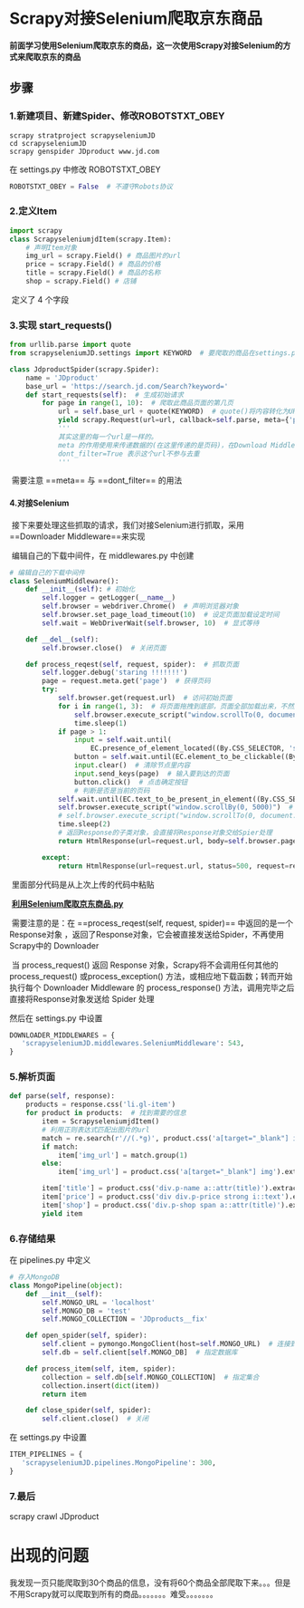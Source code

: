 

# Scrapy对接Selenium爬取京东商品

**前面学习使用Selenium爬取京东的商品，这一次使用Scrapy对接Selenium的方式来爬取京东的商品**

## 步骤

### 1.新建项目、新建Spider、修改ROBOTSTXT_OBEY

```
scrapy stratproject scrapyseleniumJD
cd scrapyseleniumJD
scrapy genspider JDproduct www.jd.com
```

在 settings.py 中修改 ROBOTSTXT_OBEY

```python
ROBOTSTXT_OBEY = False  # 不遵守Robots协议
```



### 2.定义Item 

```python
import scrapy
class ScrapyseleniumjdItem(scrapy.Item):
    # 声明Item对象
    img_url = scrapy.Field() # 商品图片的url
    price = scrapy.Field() # 商品的价格
    title = scrapy.Field() # 商品的名称
    shop = scrapy.Field() # 店铺
```

​	定义了 4 个字段



### 3.实现 start_requests()

```python
from urllib.parse import quote
from scrapyseleniumJD.settings import KEYWORD  # 要爬取的商品在settings.py定义，表示要爬取的商品

class JdproductSpider(scrapy.Spider):
    name = 'JDproduct'
    base_url = 'https://search.jd.com/Search?keyword='
    def start_requests(self):  # 生成初始请求
        for page in range(1, 10):  # 爬取此商品页面的第几页
            url = self.base_url + quote(KEYWORD)  # quote()将内容转化为URL的编码格式
            yield scrapy.Request(url=url, callback=self.parse, meta={'page': page}, dont_filter=True)
            '''
            其实这里的每一个url是一样的。
            meta 的作用使用来传递数据的(在这里传递的是页码)，在Download Middleware中会用到这个page。 
            dont_filter=True 表示这个url不参与去重
            '''
```

​	需要注意 ==meta== 与 ==dont_filter== 的用法



#### 4.对接Selenium

​	接下来要处理这些抓取的请求，我们对接Selenium进行抓取，采用 ==Downloader Middleware==来实现

​	编辑自己的下载中间件，在 middlewares.py 中创建

```python
# 编辑自己的下载中间件
class SeleniumMiddleware():
    def __init__(self): # 初始化 
        self.logger = getLogger(__name__)
        self.browser = webdriver.Chrome()  # 声明浏览器对象
        self.browser.set_page_load_timeout(10)  # 设定页面加载设定时间
        self.wait = WebDriverWait(self.browser, 10)  # 显式等待

    def __del__(self):
        self.browser.close()  # 关闭页面

    def process_reqest(self, request, spider):  # 抓取页面
        self.logger.debug('staring !!!!!!!')
        page = request.meta.get('page')  # 获得页码
        try:
            self.browser.get(request.url)  # 访问初始页面
            for i in range(1, 3):  # 将页面拖拽到底部，页面全部加载出来，不然后面找不到其他页面的信息
                self.browser.execute_script("window.scrollTo(0, document.body.scrollHeight);")
                time.sleep(1)
            if page > 1:
                input = self.wait.until(
                    EC.presence_of_element_located((By.CSS_SELECTOR, 'span input.input-txt')))  # 直到节点加载出来
                button = self.wait.until(EC.element_to_be_clickable((By.CSS_SELECTOR, 'span.p-skip a')))  # 直到该节点可点击
                input.clear()  # 清除节点里内容
                input.send_keys(page)  # 输入要到达的页面
                button.click()  # 点击确定按钮
                # 判断是否是当前的页码
            self.wait.until(EC.text_to_be_present_in_element((By.CSS_SELECTOR, 'span.p-num a.curr'), str(page)))
            self.browser.execute_script("window.scrollBy(0, 5000)")  # 滑倒页面中部，等待2s，加载剩余的商品信息
            # self.browser.execute_script("window.scrollTo(0, document.body.scrollHeight);")  ，到页面的底部应该也可以，但是我没尝试
            time.sleep(2)
            # 返回Response的子类对象，会直接将Response对象交给Spier处理
            return HtmlResponse(url=request.url, body=self.browser.page_source, request=request, encoding='utf-8',status=200)

        except:
            return HtmlResponse(url=request.url, status=500, request=request)
```

​	里面部分代码是从上次上传的代码中粘贴

​	[**利用Selenium爬取京东商品.py**](https://github.com/YilK/Web-Crawler/blob/master/DEMO07-%E5%88%A9%E7%94%A8Selenium%E7%88%AC%E5%8F%96%E4%BA%AC%E4%B8%9C%E5%95%86%E5%93%81/%E5%88%A9%E7%94%A8Selenium%E7%88%AC%E5%8F%96%E4%BA%AC%E4%B8%9C%E5%95%86%E5%93%81.py)

​	需要注意的是：在 ==process_reqest(self, request, spider)== 中返回的是一个Response对象 ，返回了Response对象，它会被直接发送给Spider，不再使用Scrapy中的 Downloader

​	当 process_request() 返回 Response 对象，Scrapy将不会调用任何其他的 process_request() 或process_exception() 方法，或相应地下载函数；转而开始执行每个 Downloader Middleware 的 process_response() 方法，调用完毕之后直接将Response对象发送给 Spider 处理 

然后在 settings.py 中设置

```python
DOWNLOADER_MIDDLEWARES = {
   'scrapyseleniumJD.middlewares.SeleniumMiddleware': 543,
}
```



### 5.解析页面

```PYTHON
def parse(self, response):
    products = response.css('li.gl-item')
    for product in products:  # 找到需要的信息
        item = ScrapyseleniumjdItem()
        # 利用正则表达式匹配出图片的url
        match = re.search(r'//(.*g)', product.css('a[target="_blank"] img').extract_first(),re.S)
        if match:
            item['img_url'] = match.group(1)
        else:
            item['img_url'] = product.css('a[target="_blank"] img').extract_first()

        item['title'] = product.css('div.p-name a::attr(title)').extract_first()
        item['price'] = product.css('div div.p-price strong i::text').extract_first()
        item['shop'] = product.css('div.p-shop span a::attr(title)').extract_first()
        yield item
```



### 6.存储结果

在 pipelines.py 中定义

```python
# 存入MongoDB
class MongoPipeline(object):
    def __init__(self):
        self.MONGO_URL = 'localhost'
        self.MONGO_DB = 'test'
        self.MONGO_COLLECTION = 'JDproducts__fix'

    def open_spider(self, spider):
        self.client = pymongo.MongoClient(host=self.MONGO_URL)  # 连接到MongoDB
        self.db = self.client[self.MONGO_DB]  # 指定数据库

    def process_item(self, item, spider):
        collection = self.db[self.MONGO_COLLECTION]  # 指定集合
        collection.insert(dict(item))
        return item

    def close_spider(self, spider):
        self.client.close()  # 关闭
```

在 settings.py 中设置

```python
ITEM_PIPELINES = {
   'scrapyseleniumJD.pipelines.MongoPipeline': 300,
}
```



### 7.最后

scrapy crawl JDproduct



# 出现的问题

我发现一页只能爬取到30个商品的信息，没有将60个商品全部爬取下来。。。但是不用Scrapy就可以爬取到所有的商品。。。。。。。难受。。。。。。。